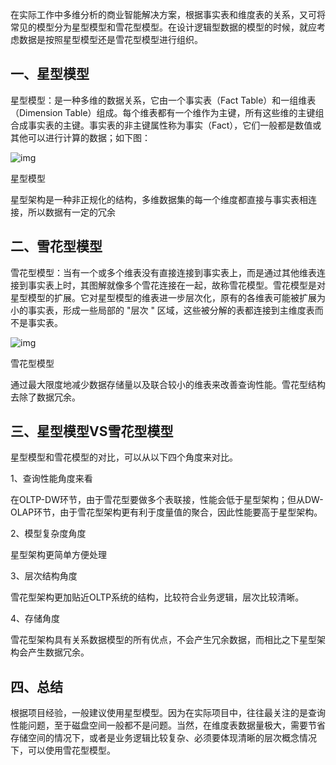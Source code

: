 在实际工作中多维分析的商业智能解决方案，根据事实表和维度表的关系，又可将常见的模型分为星型模型和雪花型模型。在设计逻辑型数据的模型的时候，就应考虑数据是按照星型模型还是雪花型模型进行组织。

## 一、星型模型 

星型模型：是一种多维的数据关系，它由一个事实表（Fact Table）和一组维表（Dimension Table）组成。每个维表都有一个维作为主键，所有这些维的主键组合成事实表的主键。事实表的非主键属性称为事实（Fact），它们一般都是数值或其他可以进行计算的数据；如下图：



![img](https://pic1.zhimg.com/80/v2-3ab86050013d9381c1555482df933f58_1440w.jpg)


星型模型

星型架构是一种非正规化的结构，多维数据集的每一个维度都直接与事实表相连接，所以数据有一定的冗余

## 二、雪花型模型

雪花型模型：当有一个或多个维表没有直接连接到事实表上，而是通过其他维表连接到事实表上时，其图解就像多个雪花连接在一起，故称雪花模型。雪花模型是对星型模型的扩展。它对星型模型的维表进一步层次化，原有的各维表可能被扩展为小的事实表，形成一些局部的 "层次 " 区域，这些被分解的表都连接到主维度表而不是事实表。



![img](https://pic3.zhimg.com/80/v2-fcb612793eadb680a5f35b8f23b9ff7a_1440w.jpg)


雪花型模型

通过最大限度地减少数据存储量以及联合较小的维表来改善查询性能。雪花型结构去除了数据冗余。

## 三、星型模型VS雪花型模型 

星型模型和雪花模型的对比，可以从以下四个角度来对比。

1、查询性能角度来看

在OLTP-DW环节，由于雪花型要做多个表联接，性能会低于星型架构；但从DW-OLAP环节，由于雪花型架构更有利于度量值的聚合，因此性能要高于星型架构。

2、模型复杂度角度

星型架构更简单方便处理

3、层次结构角度

雪花型架构更加贴近OLTP系统的结构，比较符合业务逻辑，层次比较清晰。

4、存储角度

雪花型架构具有关系数据模型的所有优点，不会产生冗余数据，而相比之下星型架构会产生数据冗余。

## 四、总结

根据项目经验，一般建议使用星型模型。因为在实际项目中，往往最关注的是查询性能问题，至于磁盘空间一般都不是问题。当然，在维度表数据量极大，需要节省存储空间的情况下，或者是业务逻辑比较复杂、必须要体现清晰的层次概念情况下，可以使用雪花型模型。